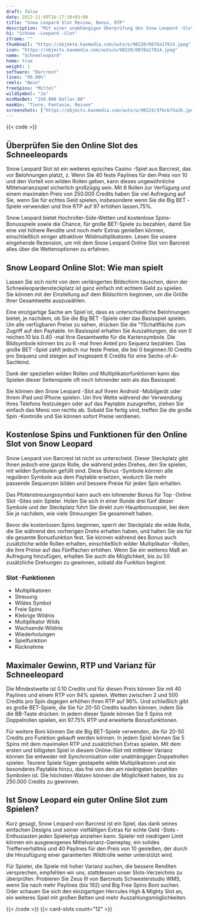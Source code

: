 ```yaml
---
draft: false
date: 2022-11-09T16:17:38+03:00
title: "Snow Leopard Slot Review, Bonus, RTP"
description: "Mit einer unabhängigen Überprüfung des Snow Leopard -Slot aus Barcrest können Sie kostenlos oder echtes Geld spielen und hier einen Bonus erhalten!"
h1: "Schnee -Leopard -Slot"
iframe: ""
thumbnail: "https://objekte.kaxmedia.com/auto/o/90220/0878a17814.jpeg"
icon: "https://objects.kaxmedia.com/auto/o/90220/0878a17814.jpeg"
name: "Schneeleopard"
home: true
weight: 1
software: "Barcrest"
lines: "96.00%"
reels: "Nein"
freeSpins: "Mittel"
wildSymbol: "Ja"
minMaxBet: "250.000 Dollar.00"
maxWin: "Tiere, Fantasie, Reisen"
screenshots: ["https://objects.kaxmedia.com/auto/o/90224/3f6cb74a2b.jpeg"]
---
```


{{< code >}}<h2>Überprüfen Sie den Online Slot des Schneeleopards</h2><p>Snow Leopard Slot ist ein weiteres episches Casino -Spiel aus Barcrest, das vor Belohnungen platzt, z. Wenn Sie 40 feste Paylines für den Preis von 10 und den Vorteil von wilden Rollen geben, kann dieses ungewöhnliche Mittelvarianzspiel sicherlich großzügig sein. Mit 6 Rollen zur Verfügung und einem maximalen Preis von 250.000 Credits haben Sie viel Aufregung auf Sie, wenn Sie für echtes Geld spielen, insbesondere wenn Sie die Big BET -Spiele verwenden und Ihre RTP auf 97 erhöhen lassen.75%.</p><p>Snow Leopard bietet Hochroller-Side-Wetten und kostenlose Spins-Bonusspiele sowie die Chance, für große BET-Spiele zu bezahlen, damit Sie eine viel höhere Rendite und noch mehr Extras genießen können, einschließlich einiger attraktiver Wildmultiplikatoren. Lesen Sie unsere eingehende Rezension, um mit dem Snow Leopard Online Slot von Barcrest alles über die Wettenoptionen zu erfahren.</p><h2>Snow Leopard Online Slot: Wie man spielt</h2><p>Lassen Sie sich nicht von dem verlängerten Bildschirm täuschen, denn der Schneeleopardensteckplatz ist ganz einfach mit echtem Geld zu spielen. Sie können mit der Einstellung auf dem Bildschirm beginnen, um die Größe Ihrer Gesamtwette auszuwählen.</p><p>Eine einzigartige Sache am Spiel ist, dass es unterschiedliche Belohnungen bietet, je nachdem, ob Sie die Big BET -Spiele oder das Basisspiel spielen. Um alle verfügbaren Preise zu sehen, drücken Sie die "?Schaltfläche zum Zugriff auf den Paytable. Im Basisspiel erhalten Sie Auszahlungen, die von 0 reichen.10 bis 0.40 -mal Ihre Gesamtwette für die Kartensymbole. Die Bildsymbole können bis zu 6 -mal Ihren Anteil pro Sequenz bezahlen. Das große BET -Spiel zahlt jedoch nur feste Preise, die bei 0 beginnen.10 Credits pro Sequenz und steigen auf insgesamt 6 Credits für eine Sechs-of-A-Sachkind.</p><p>Dank der speziellen wilden Rollen und Multiplikatorfunktionen kann das Spielen dieser Seitenspiele oft noch lohnender sein als das Basisspiel.</p><p>Sie können den Snow Leopard -Slot auf Ihrem Android -Mobilgerät oder Ihrem iPad und iPhone spielen. Um Ihre Wette während der Verwendung Ihres Telefons festzulegen oder auf das Paytable zuzugreifen, ziehen Sie einfach das Menü von rechts ab. Sobald Sie fertig sind, treffen Sie die große Spin -Kontrolle und Sie können sofort Preise verdienen.</p><h2>Kostenlose Spins und Funktionen für den Online Slot von Snow Leopard</h2><p>Snow Leopard von Barcrest ist nicht so unterscheid. Dieser Steckplatz gibt Ihnen jedoch eine ganze Rolle, die während jedes Drehes, den Sie spielen, mit wilden Symbolen gefüllt sind. Diese Bonus -Symbole können alle regulären Symbole aus dem Paytable ersetzen, wodurch Sie mehr passende Sequenzen bilden und bessere Preise für jeden Spin erhalten.</p><p>Das Pfotenstreuungssymbol kann auch ein lohnender Bonus für Top -Online Slot -Sites sein
Spieler. Holen Sie sich in einer Runde drei fünf dieser Symbole und der Steckplatz führt Sie direkt zum Hauptbonusspiel, bei dem Sie je nachdem, wie viele Streuungen Sie gesammelt haben.</p><p>Bevor die kostenlosen Spins beginnen, sperrt der Steckplatz die wilde Rolle, die Sie während des vorherigen Drehs erhalten haben, und halten Sie sie für die gesamte Bonusfunktion fest. Sie können während des Bonus auch zusätzliche wilde Rollen erhalten, einschließlich wilder Multiplikator -Rollen, die Ihre Preise auf das Fünffachen erhöhen. Wenn Sie ein weiteres Maß an Aufregung hinzufügen, erhalten Sie auch die Möglichkeit, bis zu 50 zusätzliche Drehungen zu gewinnen, sobald die Funktion beginnt.</p><h3>
Slot -Funktionen</h3><ul>
<li></span>
Multiplikatoren</li>
<li></span>
Streuung</li>
<li></span>
Wildes Symbol</li>
<li></span>
Freie Spins</li>
<li></span>
Klebrige Wildnis</li>
<li></span>
Multiplikator Wilds</li>
<li></span>
Wachsende Wildnis</li>
<li></span>
Wiederholungen</li>
<li></span>
Spielfunktion</li>
<li></span>
Rücknahme</li></ul><h2>Maximaler Gewinn, RTP und Varianz für Schneeleopard</h2><p>Die Mindestwette ist 0.10 Credits und für diesen Preis können Sie mit 40 Paylines und einem RTP von 94% spielen. Wetten zwischen 2 und 500 Credits pro Spin dagegen erhöhen Ihren RTP auf 96%. Und schließlich gibt es große BET-Spiele, die Sie für 20-50 Credits kaufen können, indem Sie die BB-Taste drücken. In jedem dieser Spiele können Sie 5 Spins mit Doppelrollen spielen, ein 97.75% RTP und erweiterte Bonusfunktionen.</p><p>Für weitere Boni können Sie die Big BET-Spiele verwenden, die für 20-50 Credits pro Funktion gekauft werden können. In jedem Spiel können Sie 5 Spins mit dem maximalen RTP und zusätzlichen Extras spielen. Mit dem ersten und billigsten Spiel in diesem Online-Slot mit mittlerer Varianz können Sie entweder mit Synchronisation oder unabhängigen Doppelrollen spielen. Teurere Spiele fügen gestapelte wilde Multiplikatoren und ein besonderes Paytable hinzu, das frei von den am niedrigsten bezahlten Symbolen ist. Die höchsten Walzen können die Möglichkeit haben, bis zu 250.000 Credits zu gewinnen.</p><h2>Ist Snow Leopard ein guter Online Slot zum Spielen?</h2><p>Kurz gesagt, Snow Leopard von Barcrest ist ein Spiel, das dank seines einfachen Designs und seiner vielfältigen Extras für echte Geld -Slots -Enthusiasten jeden Spielertyp anziehen kann. Spieler mit niedrigem Limit können ein ausgewogenes Mittelvarianz-Gameplay, ein solides Trefferverhältnis und 40 Paylines für den Preis von 10 genießen, der durch die Hinzufügung einer garantierten Wildtrolle weiter unterstützt wird.</p><p>Für Spieler, die Spiele mit hoher Varianz suchen, die bessere Renditen versprechen, empfehlen wir uns, stattdessen unser Slots-Verzeichnis zu überprüfen. Probieren Sie Zeus III von Barcrests Schwesterstudio WMS, wenn Sie nach mehr Paylines (bis 192) und Big Free Spins Boni suchen. Oder schauen Sie sich den einzigartigen Hercules High & Mighty Slot an, ein weiteres Spiel mit großen Betten und mehr Auszahlungsmöglichkeiten.</p>{{< /code >}}
 {{< card-slots count="12" >}}